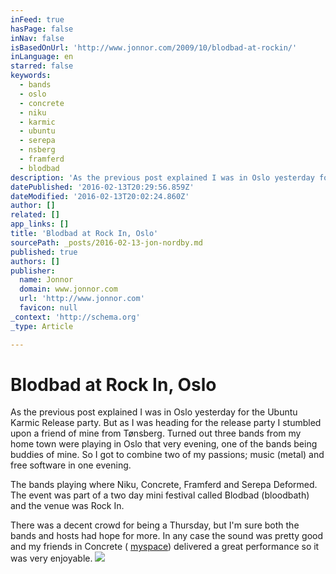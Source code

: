```yaml
---
inFeed: true
hasPage: false
inNav: false
isBasedOnUrl: 'http://www.jonnor.com/2009/10/blodbad-at-rockin/'
inLanguage: en
starred: false
keywords:
  - bands
  - oslo
  - concrete
  - niku
  - karmic
  - ubuntu
  - serepa
  - nsberg
  - framferd
  - blodbad
description: 'As the previous post explained I was in Oslo yesterday for the Ubuntu Karmic Release party. But as I was heading for the release party I stumbled upon a friend of mine from Tønsberg. Turned out three bands from my home town were playing in Oslo that very evening, one of the bands being buddies of mine.'
datePublished: '2016-02-13T20:29:56.859Z'
dateModified: '2016-02-13T20:02:24.860Z'
author: []
related: []
app_links: []
title: 'Blodbad at Rock In, Oslo'
sourcePath: _posts/2016-02-13-jon-nordby.md
published: true
authors: []
publisher:
  name: Jonnor
  domain: www.jonnor.com
  url: 'http://www.jonnor.com'
  favicon: null
_context: 'http://schema.org'
_type: Article

---
```

# Blodbad at Rock In, Oslo

As the previous post explained I was in Oslo yesterday for the Ubuntu Karmic Release party. But as I was heading for the release party I stumbled upon a friend of mine from Tønsberg. Turned out three bands from my home town were playing in Oslo that very evening, one of the bands being buddies of mine. So I got to combine two of my passions; music (metal) and free software in one evening.

The bands playing where Niku, Concrete, Framferd and Serepa Deformed. The event was part of a two day mini festival called Blodbad (bloodbath) and the venue was Rock In.

There was a decent crowd for being a Thursday, but I'm sure both the bands and hosts had hope for more. In any case the sound was pretty good and my friends in Concrete ( [myspace][0]) delivered a great performance so it was very enjoyable.
[![](http://www.jonnor.com/wp/wp-content/plugins/flattr/img/flattr-badge-large.png)][1]

[0]: http://www.myspace.com/concretenor
[1]: http://www.jonnor.com/wp/?flattrss_redirect&id=71&md5=c63ff93a27063f19ee501d67542dc679